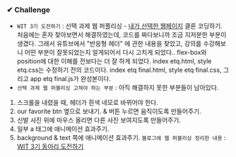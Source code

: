 ### ✔ Challenge
* ```WIT 3기 도전하기``` : 선택 과제 웹 퍼플리싱 - [내가 선택한 웹페이지](https://www.etq-amsterdam.com/) 클론 코딩하기. 처음에는 혼자 찾아보면서 해결하였는데, 코드를 짜다보니까 조금 지저분한 부분이 생겼다. 그래서 유튜브에서 "반응형 헤더" 에 관한 내용을 찾았고, 강의를 수강해보니 어떤 부분이 잘못되었는지 알게되어서 다시 고치게 되었다.. flex-box와 position에 대한 이해를 전보다는 더 잘 하게 되었다. index etq.html, style etq.css는 수정하기 전의 코드이다. index etq final.html, style etq final.css, 그리고 app etq final.js가 완성본이다.
* ```선택 과제 웹 퍼블리싱 고쳐야 하는 부분``` : 아직 해결하지 못한 부분들이 남아있다.
1. 스크롤을 내렸을 때, 헤더가 흰색 네모로 바뀌어야 한다.
2. our favorite btn 옆으로 보내기. & 버튼 누르면 움직이도록 만들어주기.
3. 신발 사진 위에 마우스 올리면 다른 사진 보여지도록 만들어주기.
4. 일부 a 태그에 애니메이션 효과주기.
5. background & text 쪽에 애니메이션 효과주기. 
```블로그에 웹 퍼블리싱 정리한 내용``` : <br>
[WIT 3기 동아리 도전하기](https://velog.io/@tino-kim/WIT-3%EA%B8%B0-%EB%8F%99%EC%95%84%EB%A6%AC-%EB%8F%84%EC%A0%84%ED%95%98%EA%B8%B0)

